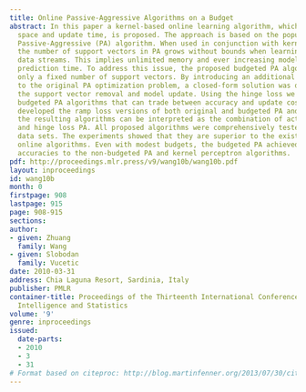 ```yaml
---
title: Online Passive-Aggressive Algorithms on a Budget
abstract: In this paper a kernel-based online learning algorithm, which has both constant
  space and update time, is proposed. The approach is based on the popular online
  Passive-Aggressive (PA) algorithm. When used in conjunction with kernel function,
  the number of support vectors in PA grows without bounds when learning from noisy
  data streams. This implies unlimited memory and ever increasing model update and
  prediction time. To address this issue, the proposed budgeted PA algorithm maintains
  only a fixed number of support vectors. By introducing an additional constraint
  to the original PA optimization problem, a closed-form solution was derived for
  the support vector removal and model update. Using the hinge loss we developed several
  budgeted PA algorithms that can trade between accuracy and update cost. We also
  developed the ramp loss versions of both original and budgeted PA and showed that
  the resulting algorithms can be interpreted as the combination of active learning
  and hinge loss PA. All proposed algorithms were comprehensively tested on 7 benchmark
  data sets. The experiments showed that they are superior to the existing budgeted
  online algorithms. Even with modest budgets, the budgeted PA achieved very competitive
  accuracies to the non-budgeted PA and kernel perceptron algorithms.
pdf: http://proceedings.mlr.press/v9/wang10b/wang10b.pdf
layout: inproceedings
id: wang10b
month: 0
firstpage: 908
lastpage: 915
page: 908-915
sections: 
author:
- given: Zhuang
  family: Wang
- given: Slobodan
  family: Vucetic
date: 2010-03-31
address: Chia Laguna Resort, Sardinia, Italy
publisher: PMLR
container-title: Proceedings of the Thirteenth International Conference on Artificial
  Intelligence and Statistics
volume: '9'
genre: inproceedings
issued:
  date-parts:
  - 2010
  - 3
  - 31
# Format based on citeproc: http://blog.martinfenner.org/2013/07/30/citeproc-yaml-for-bibliographies/
---
```

